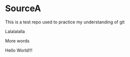 # SourceA
This is a test repo used to practice my understanding of git

Lalalalalla

More words

Hello World!!!